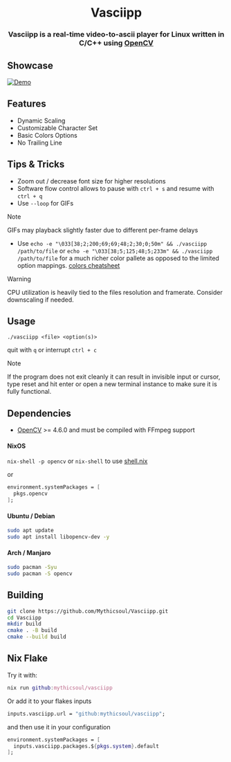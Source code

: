 <h1 align="center">Vasciipp</h1>

<h3 align="center">Vasciipp is a real-time video-to-ascii player for Linux written in C/C++ using <a href="https://opencv.org/">OpenCV</a></h3>

## Showcase
[![Demo](https://img.youtube.com/vi/aKAY3BNQ9qs/hqdefault.jpg)](https://www.youtube.com/watch?v=aKAY3BNQ9qs)

## Features
- Dynamic Scaling
- Customizable Character Set
- Basic Colors Options
- No Trailing Line

## Tips & Tricks
- Zoom out / decrease font size for higher resolutions
- Software flow control allows to pause with `ctrl + s` and resume with `ctrl + q`
- Use `--loop` for GIFs
> [!NOTE]
> GIFs may playback slightly faster due to different per-frame delays
- Use `echo -e "\033[38;2;200;69;69;48;2;30;0;50m" && ./vasciipp /path/to/file`
or `echo -e "\033[38;5;125;48;5;233m" && ./vasciipp /path/to/file`
for a much richer color pallete as opposed to the limited option mappings.
[colors cheatsheet](https://gist.github.com/ConnerWill/d4b6c776b509add763e17f9f113fd25b#256-colors)

> [!Warning]
>CPU utilization is heavily tied to the files resolution and framerate. Consider downscaling if needed.

## Usage

`./vasciipp <file> <option(s)>`

quit with `q` or interrupt `ctrl + c`
>[!NOTE]
If the program does not exit cleanly it can result in invisible input or cursor, type reset and hit enter or open a new terminal instance to make sure it is fully functional.

## Dependencies
- [OpenCV](https://opencv.org/) >= 4.6.0 and must be compiled with FFmpeg support
#### NixOS
`nix-shell -p opencv` or `nix-shell` to use [shell.nix](shell.nix)

or 

```nix
environment.systemPackages = [
  pkgs.opencv
];
```
#### Ubuntu / Debian
```bash
sudo apt update
sudo apt install libopencv-dev -y
```
#### Arch / Manjaro
```bash
sudo pacman -Syu
sudo pacman -S opencv
```

## Building

```bash
git clone https://github.com/Mythicsoul/Vasciipp.git
cd Vasciipp
mkdir build
cmake . -B build
cmake --build build
```
## Nix Flake

Try it with:
```nix
nix run github:mythicsoul/vasciipp
```
Or add it to your flakes inputs
```nix
inputs.vasciipp.url = "github:mythicsoul/vasciipp";
```
and then use it in your configuration
```nix
environment.systemPackages = [
  inputs.vasciipp.packages.${pkgs.system}.default
];
```

